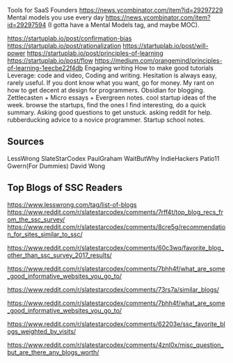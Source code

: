 Tools for SaaS Founders
https://news.ycombinator.com/item?id=29297229
Mental models you use every day
https://news.ycombinator.com/item?id=29297594
(I gotta have a Mental Models tag, and maybe MOC).

https://startuplab.io/post/confirmation-bias
https://startuplab.io/post/rationalization
https://startuplab.io/post/will-power
https://startuplab.io/post/principles-of-learning
https://startuplab.io/post/flow
https://medium.com/orangemind/principles-of-learning-1eecbe22f4db
Engaging writing
How to make good tutorials
Leverage: code and video, Coding and writing.
Hesitation is always easy, rarely useful.
If you dont know what you want, go for money.
My rant on how to get decent at design for programmers.
Obsidian for blogging. Zettlecasten + Micro essays + Evergreen notes.
cool startup ideas of the week. browse the startups, find the ones I find interesting, do a quick summary.
Asking good questions to get unstuck. asking reddit for help. rubberducking advice to a novice programmer.
Startup school notes.

## Sources
LessWrong
SlateStarCodex
PaulGraham
WaitButWhy
IndieHackers
Patio11
Gwern(For Dummies)
David Wong

## Top Blogs of SSC Readers
https://www.lesswrong.com/tag/list-of-blogs
https://www.reddit.com/r/slatestarcodex/comments/7rff4t/top_blog_recs_from_the_ssc_survey/
https://www.reddit.com/r/slatestarcodex/comments/8cre5g/recommendation_for_sites_similar_to_ssc/

https://www.reddit.com/r/slatestarcodex/comments/60c3wq/favorite_blog_other_than_ssc_survey_2017_results/

https://www.reddit.com/r/slatestarcodex/comments/7bhh4f/what_are_some_good_informative_websites_you_go_to/

https://www.reddit.com/r/slatestarcodex/comments/73rs7a/similar_blogs/

https://www.reddit.com/r/slatestarcodex/comments/7bhh4f/what_are_some_good_informative_websites_you_go_to/

https://www.reddit.com/r/slatestarcodex/comments/62203e/ssc_favorite_blogs_weighted_by_visits/

https://www.reddit.com/r/slatestarcodex/comments/4znl0x/misc_question_but_are_there_any_blogs_worth/